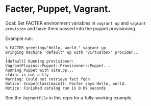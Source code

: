 # Facter, Puppet, Vagrant.

Goal: Set FACTER environment variables in `vagrant up` and `vagrant provision` and
have them passed into the puppet provisioning.

Example run:

    % FACTER_greeting="Hello, world." vagrant up
    Bringing machine 'default' up with 'virtualbox' provider...
    ...
    [default] Running provisioner: VagrantPlugins::Puppet::Provisioner::Puppet...
    Running Puppet with site.pp...
    stdin: is not a tty
    Warning: Could not retrieve fact fqdn
    Notice: Scope(Class[main]): Facter says Hello, world.
    Notice: Finished catalog run in 0.09 seconds

See the `Vagrantfile` in this repo for a fully-working example.
